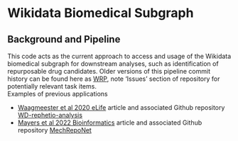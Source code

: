# Wikidata Biomedical Subgraph 

## Background and Pipeline
This code acts as the current approach to access and usage of the Wikidata biomedical subgraph for downstream analyses, such as identification of repurposable drug candidates. Older versions of this pipeline commit history can be found here as [WRP](https://github.com/sabahzero/WRP), note ‘Issues’ section of repository for potentially relevant task items.<br>
Examples of previous applications<br>
* [Waagmeester et al 2020 eLife](https://elifesciences.org/articles/52614) article and associated Github repository [WD-rephetio-analysis](https://github.com/SuLab/WD-rephetio-analysis)
* [Mayers et al 2022 Bioinformatics](https://academic.oup.com/bioinformatics/article/38/10/2880/6564220) article and associated Github repository [MechRepoNet](https://github.com/SuLab/MechRepoNet/)
